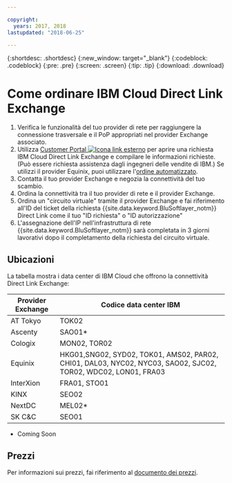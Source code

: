 ```yaml
---

copyright:
  years: 2017, 2018
lastupdated: "2018-06-25"

---
```


{:shortdesc: .shortdesc}
{:new_window: target="_blank"}
{:codeblock: .codeblock}
{:pre: .pre}
{:screen: .screen}
{:tip: .tip}
{:download: .download}

# Come ordinare IBM Cloud Direct Link Exchange

1. Verifica le funzionalità del tuo provider di rete per raggiungere la connessione trasversale e il PoP appropriati nel provider Exchange associato.
2. Utilizza [Customer Portal ![Icona link esterno](../../icons/launch-glyph.svg "Icona link esterno")](https://control.softlayer.com/) per aprire una richiesta IBM Cloud Direct Link Exchange e compilare le informazioni richieste. (Può essere richiesta assistenza dagli ingegneri delle vendite di IBM.) Se utilizzi il provider Equinix, puoi utilizzare l'[ordine automatizzato](cloud-exchange-automation.html).
3. Contatta il tuo provider Exchange e negozia la connettività del tuo scambio.
4. Ordina la connettività tra il tuo provider di rete e il provider Exchange.
5. Ordina un "circuito virtuale" tramite il provider Exchange e fai riferimento all'ID del ticket della richiesta {{site.data.keyword.BluSoftlayer_notm}} Direct Link come il tuo "ID richiesta" o "ID autorizzazione"
6. L'assegnazione dell'IP nell'infrastruttura di rete {{site.data.keyword.BluSoftlayer_notm}} sarà completata in 3 giorni lavorativi dopo il completamento della richiesta del circuito virtuale.
 
## Ubicazioni
 
 La tabella mostra i data center di IBM Cloud che offrono la connettività Direct Link Exchange:
 
| Provider Exchange	| Codice data center IBM |
|-------------|-----------------------|
| AT Tokyo	| TOK02 |
| Ascenty | SAO01* |
| Cologix	| MON02, TOR02 |
| Equinix	| HKG01,SNG02, SYD02, TOK01, AMS02, PAR02, CHI01, DAL03, NYC02, NYC03, SAO02, SJC02, TOR02, WDC02, LON01, FRA03 |							
| InterXion	| FRA01, STO01 |
| KINX	| SEO02 |
| NextDC | 	MEL02* |
| SK C&C | 	SEO01 |

* Coming Soon

## Prezzi

Per informazioni sui prezzi, fai riferimento al [documento dei prezzi](pricing.html).
